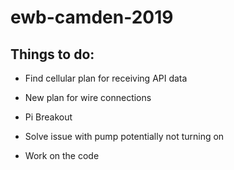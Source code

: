 # ewb-camden-2019

## Things to do:

* Find cellular plan for receiving API data

* New plan for wire connections

* Pi Breakout

* Solve issue with pump potentially not turning on

* Work on the code
